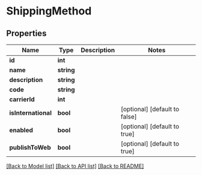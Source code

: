 # ShippingMethod

## Properties
Name | Type | Description | Notes
------------ | ------------- | ------------- | -------------
**id** | **int** |  | 
**name** | **string** |  | 
**description** | **string** |  | 
**code** | **string** |  | 
**carrierId** | **int** |  | 
**isInternational** | **bool** |  | [optional] [default to false]
**enabled** | **bool** |  | [optional] [default to true]
**publishToWeb** | **bool** |  | [optional] [default to true]

[[Back to Model list]](../README.md#documentation-for-models) [[Back to API list]](../README.md#documentation-for-api-endpoints) [[Back to README]](../README.md)


